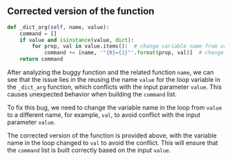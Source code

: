 ## Corrected version of the function

```python
def _dict_arg(self, name, value):
    command = []
    if value and isinstance(value, dict):
        for prop, val in value.items():  # change variable name from value to val to avoid conflict
            command += [name, '"{0}={1}"'.format(prop, val)]  # change variable name from value to val
    return command
```

After analyzing the buggy function and the related function `name`, we can see that the issue lies in the reusing the name `value` for the loop variable in the `_dict_arg` function, which conflicts with the input parameter `value`. This causes unexpected behavior when building the `command` list.

To fix this bug, we need to change the variable name in the loop from `value` to a different name, for example, `val`, to avoid conflict with the input parameter `value`.

The corrected version of the function is provided above, with the variable name in the loop changed to `val` to avoid the conflict. This will ensure that the `command` list is built correctly based on the input `value`.